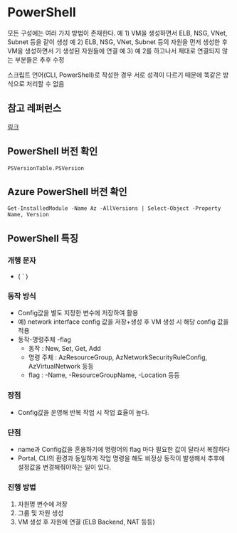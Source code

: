 
# PowerShell   
   
모든 구성에는 여러 가지 방법이 존재한다.
예 1) VM을 생성하면서 ELB, NSG, VNet, Subnet 등을 같이 생성
예 2) ELB, NSG, VNet, Subnet 등의 자원을 먼저 생성한 후 VM을 생성하면서 기 생성된 자원들에 연결
예 3) 예 2를 하고나서 제대로 연결되지 않는 부분들은 추후 수정
   
스크립트 언어(CLI, PowerShell)로 작성한 경우 서로 성격이 다르기 때문에 똑같은 방식으로 처리할 수 없음

## 참고 레퍼런스
[링크](https://docs.microsoft.com/en-us/powershell/azure/?view=azps-5.4.0)

## PowerShell 버전 확인

```PSVersionTable.PSVersion```

## Azure PowerShell 버전 확인

```Get-InstalledModule -Name Az -AllVersions | Select-Object -Property Name, Version```


## PowerShell 특징
   
### 개행 문자
- ( ` )
   
### 동작 방식
- Config값을 별도 지정한 변수에 저장하여 활용
- 예) network interface config 값을 저장+생성 후 VM 생성 시 해당 config 값을 적용
- 동작-명령주체 -flag
  * 동작 : New, Set, Get, Add
  * 명령 주체 : AzResourceGroup, AzNetworkSecurityRuleConfig, AzVirtualNetwork 등등
  * flag : -Name, -ResourceGroupName, -Location 등등

### 장점
- Config값을 운영해 반복 작업 시 작업 효율이 높다.


### 단점
- name과 Config값을 혼용하기에 명령어의 flag 마다 필요한 값이 달라서 복잡하다
- Portal, CLI의 환경과 동일하게 작업 명령을 해도 비정상 동작이 발생해서 추후에 설정값을 변경해줘야하는 일이 있다.
   
   
### 진행 방법
1. 자원명 변수에 저장
2. 그룹 및 자원 생성
3. VM 생성 후 자원에 연결 (ELB Backend, NAT 등등)
  

